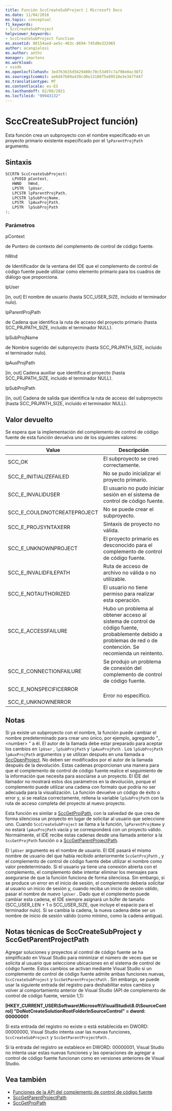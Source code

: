 ```yaml
---
title: Función SccCreateSubProject | Microsoft Docs
ms.date: 11/04/2016
ms.topic: conceptual
f1_keywords:
- SccCreateSubProject
helpviewer_keywords:
- SccCreateSubProject function
ms.assetid: 08154aed-ae5c-463c-8694-745d0e332965
author: acangialosi
ms.author: anthc
manager: jmartens
ms.workload:
- vssdk
ms.openlocfilehash: 3ed763635d5629400c70c53497c7a798e0ac38f2
ms.sourcegitcommit: ae6d47b09a439cd0e13180f5e89510e3e347fd47
ms.translationtype: MT
ms.contentlocale: es-ES
ms.lasthandoff: 02/08/2021
ms.locfileid: "99943132"
---
```

# <a name="scccreatesubproject-function"></a>SccCreateSubProject función)
Esta función crea un subproyecto con el nombre especificado en un proyecto primario existente especificado por el `lpParentProjPath` argumento.

## <a name="syntax"></a>Sintaxis

```cpp
SCCRTN SccCreateSubProject(
   LPVOID pContext,
   HWND   hWnd,
   LPSTR  lpUser,
   LPCSTR lpParentProjPath,
   LPCSTR lpSubProjName,
   LPSTR  lpAuxProjPath,
   LPSTR  lpSubProjPath
);
```

### <a name="parameters"></a>Parámetros
 pContext

de Puntero de contexto del complemento de control de código fuente.

 hWnd

de Identificador de la ventana del IDE que el complemento de control de código fuente puede utilizar como elemento primario para los cuadros de diálogo que proporciona.

 lpUser

[in, out] El nombre de usuario (hasta SCC_USER_SIZE, incluido el terminador nulo).

 lpParentProjPath

de Cadena que identifica la ruta de acceso del proyecto primario (hasta SCC_PRJPATH_SIZE, incluido el terminador NULL).

 lpSubProjName

de Nombre sugerido del subproyecto (hasta SCC_PRJPATH_SIZE, incluido el terminador nulo).

 lpAuxProjPath

[in, out] Cadena auxiliar que identifica el proyecto (hasta SCC_PRJPATH_SIZE, incluido el terminador NULL).

 lpSubProjPath

[in, out] Cadena de salida que identifica la ruta de acceso del subproyecto (hasta SCC_PRJPATH_SIZE, incluido el terminador NULL).

## <a name="return-value"></a>Valor devuelto
 Se espera que la implementación del complemento de control de código fuente de esta función devuelva uno de los siguientes valores:

|Value|Descripción|
|-----------|-----------------|
|SCC_OK|El subproyecto se creó correctamente.|
|SCC_E_INITIALIZEFAILED|No se pudo inicializar el proyecto primario.|
|SCC_E_INVALIDUSER|El usuario no pudo iniciar sesión en el sistema de control de código fuente.|
|SCC_E_COULDNOTCREATEPROJECT|No se puede crear el subproyecto.|
|SCC_E_PROJSYNTAXERR|Sintaxis de proyecto no válida.|
|SCC_E_UNKNOWNPROJECT|El proyecto primario es desconocido para el complemento de control de código fuente.|
|SCC_E_INVALIDFILEPATH|Ruta de acceso de archivo no válida o no utilizable.|
|SCC_E_NOTAUTHORIZED|El usuario no tiene permiso para realizar esta operación.|
|SCC_E_ACCESSFAILURE|Hubo un problema al obtener acceso al sistema de control de código fuente, probablemente debido a problemas de red o de contención. Se recomienda un reintento.|
|SCC_E_CONNECTIONFAILURE|Se produjo un problema de conexión del complemento de control de código fuente.|
|SCC_E_NONSPECIFICERROR<br /><br /> SCC_E_UNKNOWNERROR|Error no específico.|

## <a name="remarks"></a>Notas
 Si ya existe un subproyecto con el nombre, la función puede cambiar el nombre predeterminado para crear uno único, por ejemplo, agregando "_ \<number> " a él. El autor de la llamada debe estar preparado para aceptar los cambios en `lpUser` , `lpSubProjPath` y `lpAuxProjPath` . Los `lpSubProjPath` `lpAuxProjPath` argumentos y se utilizan después en una llamada a [SccOpenProject](../extensibility/sccopenproject-function.md). No deben ser modificados por el autor de la llamada después de la devolución. Estas cadenas proporcionan una manera para que el complemento de control de código fuente realice el seguimiento de la información que necesita para asociarse a un proyecto. El IDE del llamador no mostrará estos dos parámetros en la devolución, porque el complemento puede utilizar una cadena con formato que podría no ser adecuada para la visualización. La función devuelve un código de éxito o error y, si se realiza correctamente, rellena la variable `lpSubProjPath` con la ruta de acceso completa del proyecto al nuevo proyecto.

 Esta función es similar a [SccGetProjPath](../extensibility/sccgetprojpath-function.md), con la salvedad de que crea de forma silenciosa un proyecto en lugar de solicitar al usuario que seleccione uno. Cuando `SccCreateSubProject` se llama a la función, `lpParentProjName` y no estará `lpAuxProjPath` vacía y se corresponderá con un proyecto válido. Normalmente, el IDE recibe estas cadenas desde una llamada anterior a la `SccGetProjPath` función o a [SccGetParentProjectPath](../extensibility/sccgetparentprojectpath-function.md).

 El `lpUser` argumento es el nombre de usuario. El IDE pasará el mismo nombre de usuario del que había recibido anteriormente `SccGetProjPath` , y el complemento de control de código fuente debe utilizar el nombre como valor predeterminado. Si el usuario ya tiene una conexión abierta con el complemento, el complemento debe intentar eliminar los mensajes para asegurarse de que la función funciona de forma silenciosa. Sin embargo, si se produce un error en el inicio de sesión, el complemento debería solicitar al usuario un inicio de sesión y, cuando reciba un inicio de sesión válido, pasar el nombre de nuevo `lpUser` . Dado que el complemento puede cambiar esta cadena, el IDE siempre asignará un búfer de tamaño (SCC_USER_LEN + 1 o SCC_USER_SIZE, que incluye el espacio para el terminador nulo). Si se cambia la cadena, la nueva cadena debe ser un nombre de inicio de sesión válido (como mínimo, como la cadena antigua).

## <a name="technical-notes-for-scccreatesubproject-and-sccgetparentprojectpath"></a>Notas técnicas de SccCreateSubProject y SccGetParentProjectPath
 Agregar soluciones y proyectos al control de código fuente se ha simplificado en Visual Studio para minimizar el número de veces que se solicita al usuario que seleccione ubicaciones en el sistema de control de código fuente. Estos cambios se activan mediante Visual Studio si un complemento de control de código fuente admite ambas funciones nuevas, `SccCreateSubProject` y `SccGetParentProjectPath` . Sin embargo, se puede usar la siguiente entrada del registro para deshabilitar estos cambios y volver al comportamiento anterior de Visual Studio (API de complemento de control de código fuente, versión 1,1):

 **[HKEY_CURRENT_USER\Software\Microsoft\VisualStudio\8.0\SourceControl] "DoNotCreateSolutionRootFolderInSourceControl" = dword: 00000001**

 Si esta entrada del registro no existe o está establecida en DWORD: 00000000, Visual Studio intenta usar las nuevas funciones, `SccCreateSubProject` y `SccGetParentProjectPath` .

 Si la entrada del registro se establece en DWORD: 00000001, Visual Studio no intenta usar estas nuevas funciones y las operaciones de agregar a control de código fuente funcionan como en versiones anteriores de Visual Studio.

## <a name="see-also"></a>Vea también
- [Funciones de la API del complemento de control de código fuente](../extensibility/source-control-plug-in-api-functions.md)
- [SccGetParentProjectPath](../extensibility/sccgetparentprojectpath-function.md)
- [SccGetProjPath](../extensibility/sccgetprojpath-function.md)
